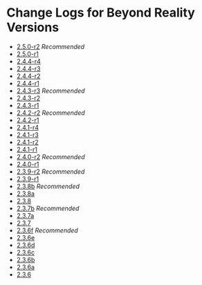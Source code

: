 # Change Logs for Beyond Reality Versions

* [2.5.0-r2](CHANGELOG_2.5.0-r2.md) *Recommended*
* [2.5.0-r1](CHANGELOG_2.5.0-r1.md)
* [2.4.4-r4](CHANGELOG_2.4.4-r4.md)
* [2.4.4-r3](CHANGELOG_2.4.4-r3.md)
* [2.4.4-r2](CHANGELOG_2.4.4-r2.md)
* [2.4.4-r1](CHANGELOG_2.4.4-r1.md)
* [2.4.3-r3](CHANGELOG_2.4.3-r3.md) *Recommended*
* [2.4.3-r2](CHANGELOG_2.4.3-r2.md)
* [2.4.3-r1](CHANGELOG_2.4.3-r1.md)
* [2.4.2-r2](CHANGELOG_2.4.2-r2.md) *Recommended*
* [2.4.2-r1](CHANGELOG_2.4.2-r1.md)
* [2.4.1-r4](CHANGELOG_2.4.1-r4.md)
* [2.4.1-r3](CHANGELOG_2.4.1-r3.md)
* [2.4.1-r2](CHANGELOG_2.4.1-r2.md)
* [2.4.1-r1](CHANGELOG_2.4.1-r1.md)
* [2.4.0-r2](CHANGELOG_2.4.0-r2.md) *Recommended*
* [2.4.0-r1](CHANGELOG_2.4.0-r1.md)
* [2.3.9-r2](CHANGELOG_2.3.9-r2.md) *Recommended*
* [2.3.9-r1](CHANGELOG_2.3.9-r1.md)
* [2.3.8b](CHANGELOG_2.3.8b.md) *Recommended*
* [2.3.8a](CHANGELOG_2.3.8a.md)
* [2.3.8](CHANGELOG_2.3.8.md)
* [2.3.7b](CHANGELOG_2.3.7b.md) *Recommended*
* [2.3.7a](CHANGELOG_2.3.7a.md)
* [2.3.7](CHANGELOG_2.3.7.md)
* [2.3.6f](CHANGELOG_2.3.6f.md) *Recommended*
* [2.3.6e](CHANGELOG_2.3.6e.md)
* [2.3.6d](CHANGELOG_2.3.6d.md)
* [2.3.6c](CHANGELOG_2.3.6c.md)
* [2.3.6b](CHANGELOG_2.3.6b.md)
* [2.3.6a](CHANGELOG_2.3.6a.md)
* [2.3.6](CHANGELOG_2.3.6.md)

